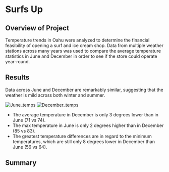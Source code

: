 # Surfs Up

## Overview of Project
Temperature trends in Oahu were analyzed to determine the financial feasibility of opening a surf and ice cream shop. Data from multiple weather stations across many years was used to compare the average temperature statistics in June and December in order to see if the store could operate year-round.

## Results
Data across June and December are remarkably similar, suggesting that the weather is mild across both winter and summer.

<img alt="June_temps" src="https://user-images.githubusercontent.com/111674383/200204483-c1455c29-cbd9-411d-b681-d465d4caf58c.png"> <img alt="December_temps" src="https://user-images.githubusercontent.com/111674383/200204498-cbb99931-32d0-4909-ba6b-e367c291c200.png">

* The average temperature in December is only 3 degrees lower than in June (71 vs 74). 
* The max temperature in June is only 2 degrees higher than in December (85 vs 83).
* The greatest temperature differences are in regard to the minimum temperatures, which are still only 8 degrees lower in December than June (56 vs 64).

## Summary
